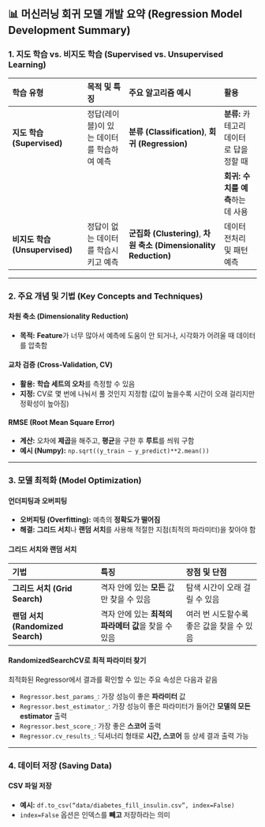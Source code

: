 

## 📊 머신러닝 회귀 모델 개발 요약 (Regression Model Development Summary)

### 1. 지도 학습 vs. 비지도 학습 (Supervised vs. Unsupervised Learning)

| 학습 유형 | 목적 및 특징 | 주요 알고리즘 예시 | 활용 |
| :--- | :--- | :--- | :--- |
| **지도 학습 (Supervised)** | 정답(레이블)이 있는 데이터를 학습하여 예측 | **분류 (Classification)**, **회귀 (Regression)** | **분류:** 카테고리 데이터로 답을 정할 때 |
| | | | **회귀:** **수치를 예측**하는 데 사용 |
| **비지도 학습 (Unsupervised)** | 정답이 없는 데이터를 학습시키고 예측 | **군집화 (Clustering)**, **차원 축소 (Dimensionality Reduction)** | 데이터 전처리 및 패턴 예측 |

---

### 2. 주요 개념 및 기법 (Key Concepts and Techniques)

#### **차원 축소 (Dimensionality Reduction)**

* **목적:** **Feature**가 너무 많아서 예측에 도움이 안 되거나, 시각화가 어려울 때 데이터를 압축함

#### **교차 검증 (Cross-Validation, CV)**

* **활용:** **학습 세트의 오차**를 측정할 수 있음
* **지정:** $\text{CV}$로 몇 번에 나눠서 풀 것인지 지정함 (값이 높을수록 시간이 오래 걸리지만 정확성이 높아짐)

#### **RMSE (Root Mean Square Error)**

* **계산:** 오차에 **제곱**을 해주고, **평균**을 구한 후 **루트**를 씌워 구함
* **예시 (Numpy):** `np.sqrt((y_train – y_predict)**2.mean())`

---

### 3. 모델 최적화 (Model Optimization)

#### **언더피팅과 오버피팅**

* **오버피팅 (Overfitting):** 예측의 **정확도가 떨어짐**
* **해결:** **그리드 서치**나 **랜덤 서치**를 사용해 적절한 지점(최적의 파라미터)을 찾아야 함

#### **그리드 서치와 랜덤 서치**

| 기법 | 특징 | 장점 및 단점 |
| :--- | :--- | :--- |
| **그리드 서치 (Grid Search)** | 격자 안에 있는 **모든** 값만 찾을 수 있음 | 탐색 시간이 오래 걸릴 수 있음 |
| **랜덤 서치 (Randomized Search)** | 격자 안에 있는 **최적의 파라메터 값**을 찾을 수 있음 | 여러 번 시도할수록 좋은 값을 찾을 수 있음 |

#### **RandomizedSearchCV로 최적 파라미터 찾기**

최적화된 $\text{Regressor}$에서 결과를 확인할 수 있는 주요 속성은 다음과 같음

* `Regressor.best_params_`: 가장 성능이 좋은 **파라미터** 값
* `Regressor.best_estimator_`: 가장 성능이 좋은 파라미터가 들어간 **모델의 모든 estimator** 출력
* `Regressor.best_score_`: 가장 좋은 **스코어** 출력
* `Regressor.cv_results_`: 딕셔너리 형태로 **시간, 스코어** 등 상세 결과 출력 가능

---

### 4. 데이터 저장 (Saving Data)

#### **CSV 파일 저장**

* **예시:** `df.to_csv(“data/diabetes_fill_insulin.csv”, index=False)`
* `index=False` 옵션은 인덱스를 **빼고** 저장하라는 의미
